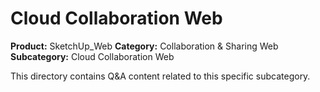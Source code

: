 # Cloud Collaboration Web

**Product:** SketchUp_Web
**Category:** Collaboration & Sharing Web
**Subcategory:** Cloud Collaboration Web

This directory contains Q&A content related to this specific subcategory.
